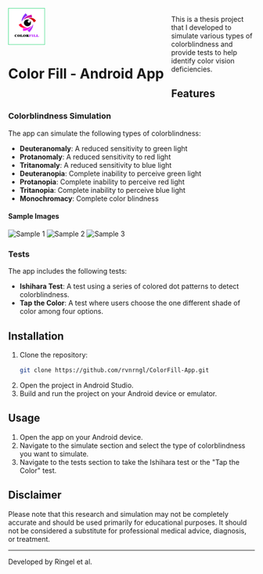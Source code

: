<div style="float: left; margin-right: 15px;">
  <img src="https://github.com/rvnrngl/ColorFill-App/blob/master/app/src/main/ic_colorfill-playstore.png" alt="ColorFill Icon" height="75" />
  <h1>Color Fill - Android App</h1>
</div>

This is a thesis project that I developed to simulate various types of colorblindness and provide tests to help identify color vision deficiencies.

## Features

### Colorblindness Simulation
The app can simulate the following types of colorblindness:
- **Deuteranomaly**: A reduced sensitivity to green light
- **Protanomaly**: A reduced sensitivity to red light
- **Tritanomaly**: A reduced sensitivity to blue light
- **Deuteranopia**: Complete inability to perceive green light
- **Protanopia**: Complete inability to perceive red light
- **Tritanopia**: Complete inability to perceive blue light
- **Monochromacy**: Complete color blindness
  
#### Sample Images
<img src="https://drive.google.com/uc?id=1FI2-C4LRVONjfdwD_vY-7u-DprP5Zty3" alt="Sample 1" height="200" />
<img src="https://drive.google.com/uc?id=1JRjnlmcAbgkcPXuE3QKHt6kXGUQju_ep" alt="Sample 2" height="200" />
<img src="https://drive.google.com/uc?id=1qI2mwm78g9CvvIJCegwg3nSTb-mD99oc" alt="Sample 3" height="200" />


### Tests
The app includes the following tests:
- **Ishihara Test**: A test using a series of colored dot patterns to detect colorblindness.
- **Tap the Color**: A test where users choose the one different shade of color among four options.

## Installation

1. Clone the repository:
    ```bash
    git clone https://github.com/rvnrngl/ColorFill-App.git
    ```
2. Open the project in Android Studio.
3. Build and run the project on your Android device or emulator.

## Usage

1. Open the app on your Android device.
2. Navigate to the simulate section and select the type of colorblindness you want to simulate.
3. Navigate to the tests section to take the Ishihara test or the "Tap the Color" test.

## Disclaimer

Please note that this research and simulation may not be completely accurate and should be used primarily for educational purposes. It should not be considered a substitute for professional medical advice, diagnosis, or treatment.

---

Developed by Ringel et al.

